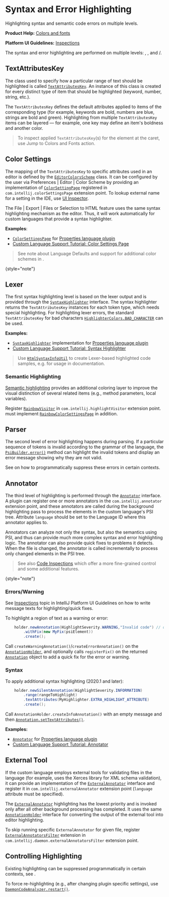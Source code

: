 # Syntax and Error Highlighting

<!-- Copyright 2000-2023 JetBrains s.r.o. and contributors. Use of this source code is governed by the Apache 2.0 license. -->

<link-summary>Highlighting syntax and semantic code errors on multiple levels.</link-summary>

<tldr>

**Product Help:** [Colors and fonts](https://www.jetbrains.com/help/idea/configuring-colors-and-fonts.html)

**Platform UI Guidelines:** [Inspections](https://jetbrains.design/intellij/text/inspections/)

</tldr>

The syntax and error highlighting are performed on multiple levels: [](#lexer), [](#parser), and [](#annotator)/[](#external-tool).

## TextAttributesKey

The class used to specify how a particular range of text should be highlighted is called [`TextAttributesKey`](%gh-ic%/platform/core-api/src/com/intellij/openapi/editor/colors/TextAttributesKey.java).
An instance of this class is created for every distinct type of item that should be highlighted (keyword, number, string, etc.).

The `TextAttributesKey` defines the default attributes applied to items of the corresponding type (for example, keywords are bold, numbers are blue, strings are bold and green).
Highlighting from multiple `TextAttributesKey` items can be layered — for example, one key may define an item's boldness and another color.

> To inspect applied `TextAttributesKey`(s) for the element at the caret, use <ui-path>Jump to Colors and Fonts</ui-path> action.
>

## Color Settings

The mapping of the `TextAttributesKey` to specific attributes used in an editor is defined by the [`EditorColorsScheme`](%gh-ic%/platform/editor-ui-api/src/com/intellij/openapi/editor/colors/EditorColorsScheme.java) class.
It can be configured by the user via <ui-path>Preferences | Editor | Color Scheme</ui-path> by providing an implementation of [`ColorSettingPage`](%gh-ic%/platform/platform-api/src/com/intellij/openapi/options/colors/ColorSettingsPage.java) registered in `com.intellij.colorSettingsPage` extension point.
To lookup external name for a setting in the IDE, use [UI Inspector](internal_ui_inspector.md#settings).

The <ui-path>File | Export | Files or Selection to HTML</ui-path> feature uses the same syntax highlighting mechanism as the editor.
Thus, it will work automatically for custom languages that provide a syntax highlighter.

**Examples**:

- [`ColorSettingsPage`](%gh-ic%/plugins/properties/src/com/intellij/lang/properties/PropertiesColorsPage.java) for [Properties language plugin](%gh-ic%/plugins/properties)
- [Custom Language Support Tutorial: Color Settings Page](syntax_highlighter_and_color_settings_page.md)

> See note about Language Defaults and support for additional color schemes in [](color_scheme_management.md).
>
{style="note"}

## Lexer

The first syntax highlighting level is based on the lexer output and is provided through the [`SyntaxHighlighter`](%gh-ic%/platform/editor-ui-api/src/com/intellij/openapi/fileTypes/SyntaxHighlighter.java) interface.
The syntax highlighter returns the `TextAttributesKey` instances for each token type, which needs special highlighting.
For highlighting lexer errors, the standard `TextAttributesKey` for bad characters [`HighlighterColors.BAD_CHARACTER`](%gh-ic%/platform/editor-ui-api/src/com/intellij/openapi/editor/HighlighterColors.java) can be used.

**Examples:**

- [`SyntaxHighlighter`](%gh-ic%/plugins/properties/properties-psi-api/src/com/intellij/lang/properties/PropertiesHighlighter.java) implementation for [Properties language plugin](%gh-ic%/plugins/properties)
- [Custom Language Support Tutorial: Syntax Highlighter](syntax_highlighter_and_color_settings_page.md)

> Use [`HtmlSyntaxInfoUtil`](%gh-ic%/platform/lang-impl/src/com/intellij/openapi/editor/richcopy/HtmlSyntaxInfoUtil.java) to create Lexer-based highlighted code samples, e.g. for usage in documentation.
>

### Semantic Highlighting

[Semantic highlighting](https://www.jetbrains.com/help/idea/configuring-colors-and-fonts.html#semantic-highlighting) provides an additional coloring layer to improve the visual distinction of several related items (e.g., method parameters, local variables).

Register [`RainbowVisitor`](%gh-ic%/platform/analysis-impl/src/com/intellij/codeInsight/daemon/RainbowVisitor.java) in `com.intellij.highlightVisitor` extension point.
[](#color-settings) must implement [`RainbowColorSettingsPage`](%gh-ic%/platform/platform-api/src/com/intellij/openapi/options/colors/RainbowColorSettingsPage.java) in addition.

## Parser

The second level of error highlighting happens during parsing.
If a particular sequence of tokens is invalid according to the grammar of the language, the [`PsiBuilder.error()`](%gh-ic%/platform/core-api/src/com/intellij/lang/PsiBuilder.java) method can highlight the invalid tokens and display an error message showing why they are not valid.

See [](syntax_errors.md) on how to programmatically suppress these errors in certain contexts.

## Annotator

The third level of highlighting is performed through the [`Annotator`](%gh-ic%/platform/analysis-api/src/com/intellij/lang/annotation/Annotator.java) interface.
A plugin can register one or more annotators in the `com.intellij.annotator` extension point, and these annotators are called during the background highlighting pass to process the elements in the custom language's PSI tree.
Attribute `language` should be set to the Language ID where this annotator applies to.

Annotators can analyze not only the syntax, but also the semantics using PSI, and thus can provide much more complex syntax and error highlighting logic.
The annotator can also provide quick fixes to problems it detects.
When the file is changed, the annotator is called incrementally to process only changed elements in the PSI tree.

> See also [Code Inspections](code_inspections_and_intentions.md) which offer a more fine-grained control and some additional features.
>
{style="note"}

### Errors/Warning

See [Inspections](https://jetbrains.design/intellij/text/inspections/) topic in IntelliJ Platform UI Guidelines on how to write message texts for highlighting/quick fixes.

To highlight a region of text as a warning or error:

<tabs group="platform-version">

<tab title="2020.1 and later" group-key="2020.1">

```java
    holder.newAnnotation(HighlightSeverity.WARNING,"Invalid code") // or HighlightSeverity.ERROR
        .withFix(new MyFix(psiElement))
        .create();
```

</tab>

<tab title="Pre-2020.1" group-key="pre-2020.1">

Call `createWarningAnnotation()`/`createErrorAnnotation()` on the [`AnnotationHolder`](%gh-ic%/platform/analysis-api/src/com/intellij/lang/annotation/AnnotationHolder.java), and optionally calls `registerFix()` on the returned [`Annotation`](%gh-ic%/platform/analysis-api/src/com/intellij/lang/annotation/Annotation.java) object to add a quick fix for the error or warning.

</tab>

</tabs>

### Syntax

To apply additional syntax highlighting (2020.1 and later):

<tabs group="platform-version">

<tab title="2020.1 and later" group-key="2020.1">

```java
    holder.newSilentAnnotation(HighlightSeverity.INFORMATION)
        .range(rangeToHighlight)
        .textAttributes(MyHighlighter.EXTRA_HIGHLIGHT_ATTRIBUTE)
        .create();
```

</tab>

<tab title="Pre-2020.1" group-key="pre-2020.1">

Call `AnnotationHolder.createInfoAnnotation()` with an empty message and then [`Annotation.setTextAttributes()`](%gh-ic%/platform/analysis-api/src/com/intellij/lang/annotation/Annotation.java).

</tab>

</tabs>

**Examples:**

- [`Annotator`](%gh-ic%/plugins/properties/properties-psi-impl/src/com/intellij/lang/properties/PropertiesAnnotator.java) for [Properties language plugin](%gh-ic%/plugins/properties)
- [Custom Language Support Tutorial: Annotator](annotator.md)

## External Tool

If the custom language employs external tools for validating files in the language (for example, uses the Xerces library for XML schema validation), it can provide an implementation of the [`ExternalAnnotator`](%gh-ic%/platform/analysis-api/src/com/intellij/lang/annotation/ExternalAnnotator.java) interface and register it in `com.intellij.externalAnnotator` extension point (`language` attribute must be specified).

The [`ExternalAnnotator`](%gh-ic%/platform/analysis-api/src/com/intellij/lang/annotation/ExternalAnnotator.java) highlighting has the lowest priority and is invoked only after all other background processing has completed.
It uses the same [`AnnotationHolder`](%gh-ic%/platform/analysis-api/src/com/intellij/lang/annotation/AnnotationHolder.java) interface for converting the output of the external tool into editor highlighting.

To skip running specific `ExternalAnnotator` for given file, register [`ExternalAnnotatorsFilter`](%gh-ic%/platform/analysis-api/src/com/intellij/lang/ExternalAnnotatorsFilter.java) extension in `com.intellij.daemon.externalAnnotatorsFilter` extension point.

## Controlling Highlighting

Existing highlighting can be suppressed programmatically in certain contexts, see [](controlling_highlighting.md).

To force re-highlighting (e.g., after changing plugin specific settings), use
[`DaemonCodeAnalyzer.restart()`](%gh-ic%/platform/analysis-api/src/com/intellij/codeInsight/daemon/DaemonCodeAnalyzer.java).
